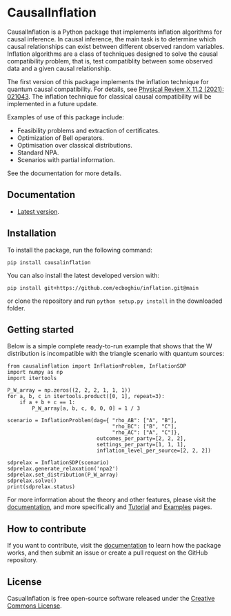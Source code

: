 # CausalInflation
CausalInflation is a Python package that implements inflation algorithms for causal inference. In causal inference, the main task is to determine which causal relationships can exist between different observed random variables. Inflation algorithms are a class of techniques designed to solve the causal compatibility problem, that is, test compatiblity between some observed data and a given causal relationship.

The first version of this package implements the inflation technique for quantum causal compatibility. For details, see [Physical Review X 11.2 (2021): 021043](https://journals.aps.org/prx/abstract/10.1103/PhysRevX.11.021043). The inflation technique for classical causal compatibility will be implemented in a future update. 

Examples of use of this package include:

- Feasibility problems and extraction of certificates.
- Optimization of Bell operators. 
- Optimisation over classical distributions. 
- Standard NPA.
- Scenarios with partial information. 

See the documentation for more details.

## Documentation

* [Latest version](https://ecboghiu.github.io/inflation/).

## Installation

To install the package, run the following command:

```
pip install causalinflation
```

You can also install the latest developed version with:

`pip install git+https://github.com/ecboghiu/inflation.git@main`

or clone the repository and run `python setup.py install` in the downloaded folder.

## Getting started

Below is a simple complete ready-to-run example that shows that the W distribution is incompatible with the triangle scenario with quantum sources:

```
from causalinflation import InflationProblem, InflationSDP
import numpy as np
import itertools

P_W_array = np.zeros((2, 2, 2, 1, 1, 1))
for a, b, c in itertools.product([0, 1], repeat=3):
    if a + b + c == 1:
        P_W_array[a, b, c, 0, 0, 0] = 1 / 3

scenario = InflationProblem(dag={ "rho_AB": ["A", "B"],
                                  "rho_BC": ["B", "C"],
                                  "rho_AC": ["A", "C"]}, 
                             outcomes_per_party=[2, 2, 2],
                             settings_per_party=[1, 1, 1],
                             inflation_level_per_source=[2, 2, 2])

sdprelax = InflationSDP(scenario)
sdprelax.generate_relaxation('npa2')
sdprelax.set_distribution(P_W_array)
sdprelax.solve()
print(sdprelax.status)
```

For more information about the theory and other features, please visit the [documentation](https://ecboghiu.github.io/inflation/), and more specifically and [Tutorial](https://ecboghiu.github.io/inflation/_build/html/tutorial.html) and [Examples](https://ecboghiu.github.io/inflation/_build/html/examples.html) pages.

## How to contribute

If you want to contribute, visit the [documentation](https://ecboghiu.github.io/inflation/) to learn how the package works, and then submit an issue or create a pull request on the GitHub repository.

## License

CasualInflation is free open-source software released under the [Creative Commons License](https://github.com/ecboghiu/inflation/blob/main/LICENSE>).
